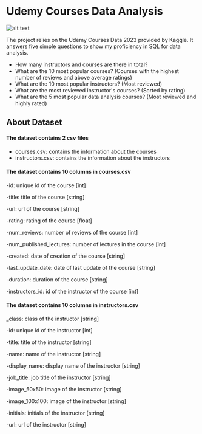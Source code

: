 # Udemy Courses Data Analysis 



![alt text](https://upload.wikimedia.org/wikipedia/commons/thumb/e/e3/Udemy_logo.svg/2560px-Udemy_logo.svg.png)

The project relies on the Udemy Courses Data 2023 provided by Kaggle. It answers five simple questions to show my proficiency in SQL for data analysis.

* How many instructors and courses are there in total?
* What are the 10 most popular courses? (Courses with the highest number of reviews and above average ratings)
* What are the 10 most popular instructors? (Most reviewed)
* What are the most reviewed instructor's courses? (Sorted by rating)
* What are the 5 most popular data analysis courses? (Most reviewed and highly rated)

## About Dataset
#### The dataset contains 2 csv files

* courses.csv: contains the information about the courses
* instructors.csv: contains the information about the instructors

#### The dataset contains 10 columns in courses.csv

-id: unique id of the course [int]

-title: title of the course [string]

-url: url of the course [string]

-rating: rating of the course [float]

-num_reviews: number of reviews of the course [int]

-num_published_lectures: number of lectures in the course [int]

-created: date of creation of the course [string]

-last_update_date: date of last update of the course [string]

-duration: duration of the course [string]

-instructors_id: id of the instructor of the course [int]

#### The dataset contains 10 columns in instructors.csv

_class: class of the instructor [string]

-id: unique id of the instructor [int]

-title: title of the instructor [string]

-name: name of the instructor [string]

-display_name: display name of the instructor [string]

-job_title: job title of the instructor [string]

-image_50x50: image of the instructor [string]

-image_100x100: image of the instructor [string]

-initials: initials of the instructor [string]

-url: url of the instructor [string] 